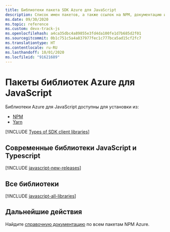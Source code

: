 ```yaml
---
title: Библиотеки пакета SDK Azure для JavaScript
description: Список имен пакетов, а также ссылок на NPM, документацию и исходный код для всех библиотек в пакете Azure SDK для JavaScript.
ms.date: 09/30/2020
ms.topic: reference
ms.custom: devx-track-js
ms.openlocfilehash: a4ca35dbc4a89855e3fd4da100fe1d7b685d2f01
ms.sourcegitcommit: 0b1c751c5a4a837977fec1c777bca5ad15cf2fc7
ms.translationtype: HT
ms.contentlocale: ru-RU
ms.lasthandoff: 10/01/2020
ms.locfileid: "91621689"
---
```

# <a name="azure-libraries-packages-for-javascript"></a>Пакеты библиотек Azure для JavaScript

Библиотеки Azure для JavaScript доступны для установки из:
* [NPM](https://www.npmjs.com/)
* [Yarn](https://yarnpkg.com/)


[!INCLUDE [Types of SDK client libraries](includes/azure-sdk-types.md)]

## <a name="modern-javascripttypescript-libraries"></a>Современные библиотеки JavaScript и Typescript

[!INCLUDE [javascript-new-releases](../includes/javascript-new.md)]

## <a name="all-libraries"></a>Все библиотеки

[!INCLUDE [javascript-all-libraries](../includes/javascript-all.md)]

## <a name="next-steps"></a>Дальнейшие действия

Найдите [справочную документацию](/javascript/api/overview/azure/?view=azure-node-latest) по всем пакетам NPM Azure.
